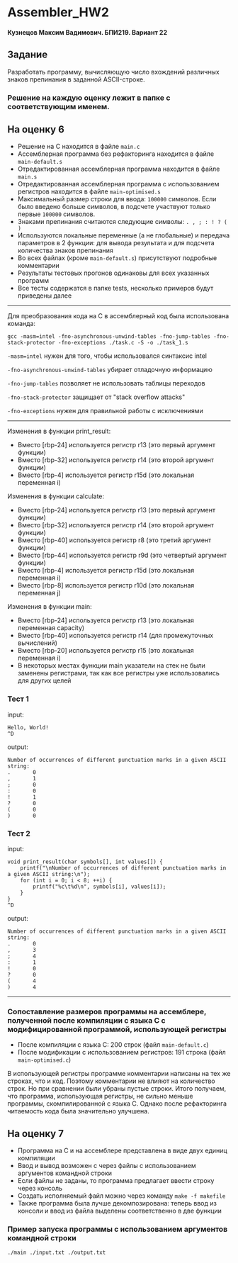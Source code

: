 # Assembler_HW2

#### Кузнецов Максим Вадимович. БПИ219. Вариант 22

## Задание
Разработать программу, вычисляющую число вхождений различных знаков препинания в заданной ASCII-строке.

### Решение на каждую оценку лежит в папке с соответствующим именем.

## На оценку 6

- Решение на C находится в файле `main.c`
- Ассемблерная программа без рефакторинга находится в файле `main-default.s`
- Отредактированная ассемблерная программа находится в файле `main.s`
- Отредактированная ассемблерная программа с использованием регистров находится в файле `main-optimised.s`
- Максимальный размер строки для ввода: `100000` символов. Если было введено больше символов, в подсчете участвуют только первые `100000` символов.
- Знаками препинания считаются следующие символы: `. , ; : ! ? ( )`
- Используются локальные переменные (а не глобальные) и передача параметров в 2 функции: для вывода результата и для подсчета количества знаков препинания
- Во всех файлах (кроме `main-default.s`) присутствуют подробные комментарии
- Результаты тестовых прогонов одинаковы для всех указанных программ
- Все тесты содержатся в папке tests, несколько примеров будут приведены далее

***
Для преобразования кода на C в ассемблерный код была использована команда:

``gcc -masm=intel -fno-asynchronous-unwind-tables -fno-jump-tables -fno-stack-protector -fno-exceptions ./task.c -S -o ./task_1.s``

``-masm=intel`` нужен для того, чтобы использовался синтаксис intel

``-fno-asynchronous-unwind-tables`` убирает отладочную информацию

``-fno-jump-tables`` позволяет не использовать таблицы переходов

``-fno-stack-protector`` защищает от "stack overflow attacks"

``-fno-exceptions`` нужен для правильной работы с исключениями

***
Изменения в функции print_result:
- Вместо [rbp-24] используется регистр r13 (это первый аргумент функции)
- Вместо [rbp-32] используется регистр r14 (это второй аргумент функции)
- Вместо [rbp-4] используется регистр r15d (это локальная переменная i)

Изменения в функции calculate:
- Вместо [rbp-24] используется регистр r13 (это первый аргумент функции)
- Вместо [rbp-32] используется регистр r14 (это второй аргумент функции)
- Вместо [rbp-40] используется регистр r8 (это третий аргумент функции)
- Вместо [rbp-44] используется регистр r9d (это четвертый аргумент функции)
- Вместо [rbp-4] используется регистр r15d (это локальная переменная i)
- Вместо [rbp-8] используется регистр r10d (это локальная переменная j)

Изменения в функции main:
- Вместо [rbp-24] используется регистр r13 (это локальная переменная capacity)
- Вместо [rbp-40] используется регистр r14 (для промежуточных вычислений)
- Вместо [rbp-20] используется регистр r15 (это локальная переменная i)
- В некоторых местах функции main указатели на стек не были заменены регистрами, так как все регистры уже использовались для других целей

### Тест 1

input: 
```
Hello, World!
^D
```

output: 

```
Number of occurrences of different punctuation marks in a given ASCII string:
.       0
,       1
;       0
:       0
!       1
?       0
(       0
)       0
```

### Тест 2

input: 
```
void print_result(char symbols[], int values[]) {
    printf("\nNumber of occurrences of different punctuation marks in a given ASCII string:\n");
    for (int i = 0; i < 8; ++i) {
        printf("%c\t%d\n", symbols[i], values[i]);
    }
}
^D
```

output: 

```
Number of occurrences of different punctuation marks in a given ASCII string:
.       0
,       3
;       4
:       1
!       0
?       0
(       4
)       4
```

***
### Сопоставление размеров программы на ассемблере, полученной после компиляции с языка C с модифицированной программой, использующей регистры

- После компиляции с языка C: 200 строк (файл `main-default.c`)
- После модификации с использованием регистров: 191 строка (файл `main-optimised.c`)

В использующей регистры программе комментарии написаны на тех же строках, что и код. Поэтому комментарии не влияют на количество строк. Но при сравнении были убраны пустые строки. Итого получаем, что программа, использующая регистры, не сильно меньше программы, скомпилированной с языка C. Однако после рефакторинга читаемость кода была значительно улучшена.

## На оценку 7
- Программа на C и на ассемблере представлена в виде двух единиц компиляции
- Ввод и вывод возможен с через файлы с использованием аргументов командной строки
- Если файлы не заданы, то программа предлагает ввести строку через консоль
- Создать исполняемый файл можно через команду `make -f makefile`
- Также программа была лучше декомпозирована: теперь ввод из консоли и ввод из файла выделены соответственно в две функции

### Пример запуска программы с использованием аргументов командной строки
`./main ./input.txt ./output.txt`
